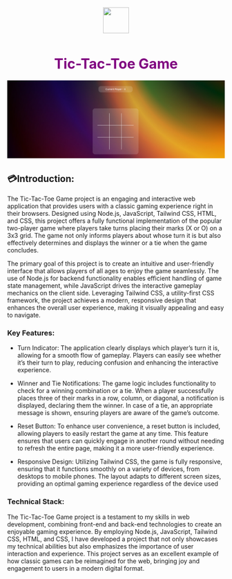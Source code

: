 <h1 align='center'> <font color='magenta'><font size=7><img src="https://cdn-icons-png.flaticon.com/512/934/934477.png" height="60" width="60"></font> </font></h1>
<h1 align='center'><font color='purple'><font size=6>Tic-Tac-Toe Game</font> </font></h1>

<kbd>![Screenshot 2024-05-24 205644](https://github.com/mrnajych/Tic-Tac-Toe/blob/main/assets/Screenshot%202024-10-08%20145033.png?raw=true)</kbd>



## 💳Introduction:

The Tic-Tac-Toe Game project is an engaging and interactive web application that provides users with a classic gaming experience right in their browsers. Designed using Node.js, JavaScript, Tailwind CSS, HTML, and CSS, this project offers a fully functional implementation of the popular two-player game where players take turns placing their marks (X or O) on a 3x3 grid. The game not only informs players about whose turn it is but also effectively determines and displays the winner or a tie when the game concludes.

The primary goal of this project is to create an intuitive and user-friendly interface that allows players of all ages to enjoy the game seamlessly. The use of Node.js for backend functionality enables efficient handling of game state management, while JavaScript drives the interactive gameplay mechanics on the client side. Leveraging Tailwind CSS, a utility-first CSS framework, the project achieves a modern, responsive design that enhances the overall user experience, making it visually appealing and easy to navigate.

### Key Features:
- Turn Indicator: The application clearly displays which player’s turn it is, allowing for a smooth flow of gameplay. Players can easily see whether it’s their turn to play, reducing confusion and enhancing the     interactive experience.
- Winner and Tie Notifications: The game logic includes functionality to check for a winning combination or a tie. When a player successfully places three of their marks in a row, column, or diagonal, a             notification is displayed, declaring them the winner. In case of a tie, an appropriate message is shown, ensuring players are aware of the game’s outcome.
  
- Reset Button: To enhance user convenience, a reset button is included, allowing players to easily restart the game at any time. This feature ensures that users can quickly engage in another round without          needing to refresh the entire page, making it a more user-friendly experience.

- Responsive Design: Utilizing Tailwind CSS, the game is fully responsive, ensuring that it functions smoothly on a variety of devices, from desktops to mobile phones. The layout adapts to different screen sizes,   providing an optimal gaming experience regardless of the device used

### Technical Stack:
The Tic-Tac-Toe Game project is a testament to my skills in web development, combining front-end and back-end technologies to create an enjoyable gaming experience. By employing Node.js, JavaScript, Tailwind CSS, HTML, and CSS, I have developed a project that not only showcases my technical abilities but also emphasizes the importance of user interaction and experience. This project serves as an excellent example of how classic games can be reimagined for the web, bringing joy and engagement to users in a modern digital format.

